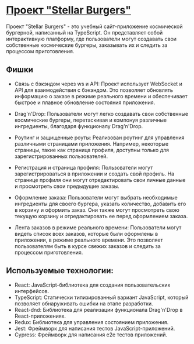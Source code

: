 # [Проект "Stellar Burgers"](https://bacer.store)

Проект "Stellar Burgers" - это учебный сайт-приложение космической бургерной, написанный на TypeScript. Он представляет собой интерактивную платформу, где пользователи могут создавать свои собственные космические бургеры, заказывать их и следить за процессом приготовления.

## Фишки

- Связь с бэкэндом через ws и API: Проект использует WebSocket и API для взаимодействия с бэкэндом. Это позволяет обновлять информацию о заказе в режиме реального времени и обеспечивает быстрое и плавное обновление состояния приложения.

- Drag'n'Drop: Пользователи могут легко создавать свои собственные космические бургеры, перетаскивая и компонуя различные ингредиенты, благодаря функционалу Drag'n'Drop.

- Роутинг и защищенные роуты: Реализован роутинг для управления различными страницами приложения. Например, некоторые страницы, такие как страница профиля, доступны только для зарегистрированных пользователей.

- Регистрация и страница профиля: Пользователи могут зарегистрироваться в приложении и создать свой профиль. На странице профиля они могут отредактировать свои личные данные и просмотреть свои предыдущие заказы.

- Оформление заказа: Пользователи могут выбрать необходимые ингредиенты для своего бургера, указать количество, добавить его в корзину и оформить заказ. Они также могут просмотреть свою текущую корзину и отредактировать ее перед оформлением заказа.

- Лента заказов в режиме реального времени: Пользователи могут видеть список всех заказов, которые были оформлены в приложении, в режиме реального времени. Это позволяет пользователям быть в курсе свежих заказов и следить за процессом приготовления.

## Используемые технологии:

- React: JavaScript-библиотека для создания пользовательских интерфейсов.
- TypeScript: Статически типизированный вариант JavaScript, который позволяет обнаруживать ошибки на этапе разработки.
- React-dnd: Библиотека для реализации функционала Drag'n'Drop в React-приложениях.
- Redux: Библиотека для управления состоянием приложения.
- Jest: Фреймворк для написания тестов JavaScript-приложений.
- Cypress: Фреймворк для написания e2e тестов приложений.
